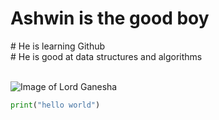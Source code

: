 <h1> Ashwin is the good boy</h1>
# He is learning Github <br>
# He is good at data structures and algorithms
<br> <br>

![Image of Lord Ganesha](https://octodex.github.com/images/yaktocat.png)

```python
print("hello world")
```

